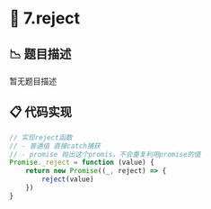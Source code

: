 # 🎪 7.reject



## 📉 题目描述
暂无题目描述

## 📋 代码实现
```typescript
// 实现reject函数
// - 普通值 直接catch捕获
// - promise 抛出这个promis，不会重复利用promise的值
Promise._reject = function (value) {
    return new Promise((_, reject) => {
        reject(value)
    })
}

```
